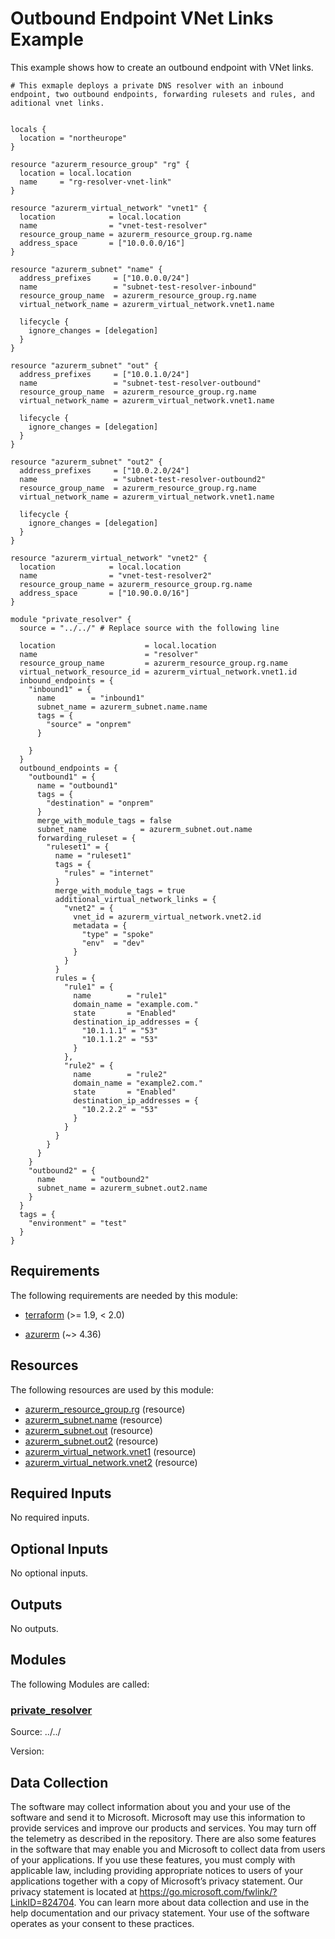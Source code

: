 <!-- BEGIN_TF_DOCS -->
<!-- Code generated by terraform-docs. DO NOT EDIT. -->
# Outbound Endpoint VNet Links Example

This example shows how to create an outbound endpoint with VNet links.

```hcl
# This exmaple deploys a private DNS resolver with an inbound endpoint, two outbound endpoints, forwarding rulesets and rules, and aditional vnet links.


locals {
  location = "northeurope"
}

resource "azurerm_resource_group" "rg" {
  location = local.location
  name     = "rg-resolver-vnet-link"
}

resource "azurerm_virtual_network" "vnet1" {
  location            = local.location
  name                = "vnet-test-resolver"
  resource_group_name = azurerm_resource_group.rg.name
  address_space       = ["10.0.0.0/16"]
}

resource "azurerm_subnet" "name" {
  address_prefixes     = ["10.0.0.0/24"]
  name                 = "subnet-test-resolver-inbound"
  resource_group_name  = azurerm_resource_group.rg.name
  virtual_network_name = azurerm_virtual_network.vnet1.name

  lifecycle {
    ignore_changes = [delegation]
  }
}

resource "azurerm_subnet" "out" {
  address_prefixes     = ["10.0.1.0/24"]
  name                 = "subnet-test-resolver-outbound"
  resource_group_name  = azurerm_resource_group.rg.name
  virtual_network_name = azurerm_virtual_network.vnet1.name

  lifecycle {
    ignore_changes = [delegation]
  }
}

resource "azurerm_subnet" "out2" {
  address_prefixes     = ["10.0.2.0/24"]
  name                 = "subnet-test-resolver-outbound2"
  resource_group_name  = azurerm_resource_group.rg.name
  virtual_network_name = azurerm_virtual_network.vnet1.name

  lifecycle {
    ignore_changes = [delegation]
  }
}

resource "azurerm_virtual_network" "vnet2" {
  location            = local.location
  name                = "vnet-test-resolver2"
  resource_group_name = azurerm_resource_group.rg.name
  address_space       = ["10.90.0.0/16"]
}

module "private_resolver" {
  source = "../../" # Replace source with the following line

  location                    = local.location
  name                        = "resolver"
  resource_group_name         = azurerm_resource_group.rg.name
  virtual_network_resource_id = azurerm_virtual_network.vnet1.id
  inbound_endpoints = {
    "inbound1" = {
      name        = "inbound1"
      subnet_name = azurerm_subnet.name.name
      tags = {
        "source" = "onprem"
      }

    }
  }
  outbound_endpoints = {
    "outbound1" = {
      name = "outbound1"
      tags = {
        "destination" = "onprem"
      }
      merge_with_module_tags = false
      subnet_name            = azurerm_subnet.out.name
      forwarding_ruleset = {
        "ruleset1" = {
          name = "ruleset1"
          tags = {
            "rules" = "internet"
          }
          merge_with_module_tags = true
          additional_virtual_network_links = {
            "vnet2" = {
              vnet_id = azurerm_virtual_network.vnet2.id
              metadata = {
                "type" = "spoke"
                "env"  = "dev"
              }
            }
          }
          rules = {
            "rule1" = {
              name        = "rule1"
              domain_name = "example.com."
              state       = "Enabled"
              destination_ip_addresses = {
                "10.1.1.1" = "53"
                "10.1.1.2" = "53"
              }
            },
            "rule2" = {
              name        = "rule2"
              domain_name = "example2.com."
              state       = "Enabled"
              destination_ip_addresses = {
                "10.2.2.2" = "53"
              }
            }
          }
        }
      }
    }
    "outbound2" = {
      name        = "outbound2"
      subnet_name = azurerm_subnet.out2.name
    }
  }
  tags = {
    "environment" = "test"
  }
}
```

<!-- markdownlint-disable MD033 -->
## Requirements

The following requirements are needed by this module:

- <a name="requirement_terraform"></a> [terraform](#requirement\_terraform) (>= 1.9, < 2.0)

- <a name="requirement_azurerm"></a> [azurerm](#requirement\_azurerm) (~> 4.36)

## Resources

The following resources are used by this module:

- [azurerm_resource_group.rg](https://registry.terraform.io/providers/hashicorp/azurerm/latest/docs/resources/resource_group) (resource)
- [azurerm_subnet.name](https://registry.terraform.io/providers/hashicorp/azurerm/latest/docs/resources/subnet) (resource)
- [azurerm_subnet.out](https://registry.terraform.io/providers/hashicorp/azurerm/latest/docs/resources/subnet) (resource)
- [azurerm_subnet.out2](https://registry.terraform.io/providers/hashicorp/azurerm/latest/docs/resources/subnet) (resource)
- [azurerm_virtual_network.vnet1](https://registry.terraform.io/providers/hashicorp/azurerm/latest/docs/resources/virtual_network) (resource)
- [azurerm_virtual_network.vnet2](https://registry.terraform.io/providers/hashicorp/azurerm/latest/docs/resources/virtual_network) (resource)

<!-- markdownlint-disable MD013 -->
## Required Inputs

No required inputs.

## Optional Inputs

No optional inputs.

## Outputs

No outputs.

## Modules

The following Modules are called:

### <a name="module_private_resolver"></a> [private\_resolver](#module\_private\_resolver)

Source: ../../

Version:

<!-- markdownlint-disable-next-line MD041 -->
## Data Collection

The software may collect information about you and your use of the software and send it to Microsoft. Microsoft may use this information to provide services and improve our products and services. You may turn off the telemetry as described in the repository. There are also some features in the software that may enable you and Microsoft to collect data from users of your applications. If you use these features, you must comply with applicable law, including providing appropriate notices to users of your applications together with a copy of Microsoft’s privacy statement. Our privacy statement is located at <https://go.microsoft.com/fwlink/?LinkID=824704>. You can learn more about data collection and use in the help documentation and our privacy statement. Your use of the software operates as your consent to these practices.
<!-- END_TF_DOCS -->